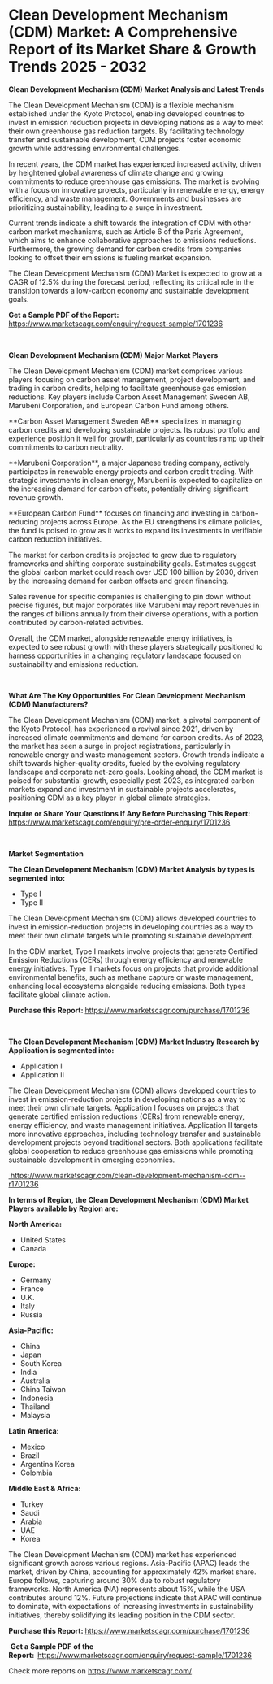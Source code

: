 <p><h1>Clean Development Mechanism (CDM) Market: A Comprehensive Report of its Market Share & Growth Trends 2025 - 2032</h1></p><p><strong>Clean Development Mechanism (CDM) Market Analysis and Latest Trends</strong></p>
<p><p>The Clean Development Mechanism (CDM) is a flexible mechanism established under the Kyoto Protocol, enabling developed countries to invest in emission reduction projects in developing nations as a way to meet their own greenhouse gas reduction targets. By facilitating technology transfer and sustainable development, CDM projects foster economic growth while addressing environmental challenges.</p><p>In recent years, the CDM market has experienced increased activity, driven by heightened global awareness of climate change and growing commitments to reduce greenhouse gas emissions. The market is evolving with a focus on innovative projects, particularly in renewable energy, energy efficiency, and waste management. Governments and businesses are prioritizing sustainability, leading to a surge in investment.</p><p>Current trends indicate a shift towards the integration of CDM with other carbon market mechanisms, such as Article 6 of the Paris Agreement, which aims to enhance collaborative approaches to emissions reductions. Furthermore, the growing demand for carbon credits from companies looking to offset their emissions is fueling market expansion.</p><p>The Clean Development Mechanism (CDM) Market is expected to grow at a CAGR of 12.5% during the forecast period, reflecting its critical role in the transition towards a low-carbon economy and sustainable development goals.</p></p>
<p><strong>Get a Sample PDF of the Report:&nbsp;</strong> <a href="https://www.marketscagr.com/enquiry/request-sample/1701236?utm_campaign=1995&utm_medium=2&utm_source=Github&utm_content=ia&utm_term=09012025&utm_id=clean-development-mechanism-cdm">https://www.marketscagr.com/enquiry/request-sample/1701236</a></p>
<p>&nbsp;</p>
<p><strong>Clean Development Mechanism (CDM) Major Market Players</strong></p>
<p><p>The Clean Development Mechanism (CDM) market comprises various players focusing on carbon asset management, project development, and trading in carbon credits, helping to facilitate greenhouse gas emission reductions. Key players include Carbon Asset Management Sweden AB, Marubeni Corporation, and European Carbon Fund among others.</p><p>**Carbon Asset Management Sweden AB** specializes in managing carbon credits and developing sustainable projects. Its robust portfolio and experience position it well for growth, particularly as countries ramp up their commitments to carbon neutrality. </p><p>**Marubeni Corporation**, a major Japanese trading company, actively participates in renewable energy projects and carbon credit trading. With strategic investments in clean energy, Marubeni is expected to capitalize on the increasing demand for carbon offsets, potentially driving significant revenue growth.</p><p>**European Carbon Fund** focuses on financing and investing in carbon-reducing projects across Europe. As the EU strengthens its climate policies, the fund is poised to grow as it works to expand its investments in verifiable carbon reduction initiatives.</p><p>The market for carbon credits is projected to grow due to regulatory frameworks and shifting corporate sustainability goals. Estimates suggest the global carbon market could reach over USD 100 billion by 2030, driven by the increasing demand for carbon offsets and green financing.</p><p>Sales revenue for specific companies is challenging to pin down without precise figures, but major corporates like Marubeni may report revenues in the ranges of billions annually from their diverse operations, with a portion contributed by carbon-related activities. </p><p>Overall, the CDM market, alongside renewable energy initiatives, is expected to see robust growth with these players strategically positioned to harness opportunities in a changing regulatory landscape focused on sustainability and emissions reduction.</p></p>
<p>&nbsp;</p>
<p><strong>What Are The Key Opportunities For Clean Development Mechanism (CDM) Manufacturers?</strong></p>
<p><p>The Clean Development Mechanism (CDM) market, a pivotal component of the Kyoto Protocol, has experienced a revival since 2021, driven by increased climate commitments and demand for carbon credits. As of 2023, the market has seen a surge in project registrations, particularly in renewable energy and waste management sectors. Growth trends indicate a shift towards higher-quality credits, fueled by the evolving regulatory landscape and corporate net-zero goals. Looking ahead, the CDM market is poised for substantial growth, especially post-2023, as integrated carbon markets expand and investment in sustainable projects accelerates, positioning CDM as a key player in global climate strategies.</p></p>
<p><strong>Inquire or Share Your Questions If Any Before Purchasing This Report:</strong> <a href="https://www.marketscagr.com/enquiry/pre-order-enquiry/1701236?utm_campaign=1995&utm_medium=2&utm_source=Github&utm_content=ia&utm_term=09012025&utm_id=clean-development-mechanism-cdm">https://www.marketscagr.com/enquiry/pre-order-enquiry/1701236</a></p>
<p>&nbsp;</p>
<p><strong>Market Segmentation</strong></p>
<p><strong>The Clean Development Mechanism (CDM) Market Analysis by types is segmented into:</strong></p>
<p><ul><li>Type I</li><li>Type II</li></ul></p>
<p><p>The Clean Development Mechanism (CDM) allows developed countries to invest in emission-reduction projects in developing countries as a way to meet their own climate targets while promoting sustainable development. </p><p>In the CDM market, Type I markets involve projects that generate Certified Emission Reductions (CERs) through energy efficiency and renewable energy initiatives. Type II markets focus on projects that provide additional environmental benefits, such as methane capture or waste management, enhancing local ecosystems alongside reducing emissions. Both types facilitate global climate action.</p></p>
<p><strong>Purchase this Report:&nbsp;</strong><a href="https://www.marketscagr.com/purchase/1701236?utm_campaign=1995&utm_medium=2&utm_source=Github&utm_content=ia&utm_term=09012025&utm_id=clean-development-mechanism-cdm">https://www.marketscagr.com/purchase/1701236</a></p>
<p>&nbsp;</p>
<p><strong>The Clean Development Mechanism (CDM) Market Industry Research by Application is segmented into:</strong></p>
<p><ul><li>Application I</li><li>Application II</li></ul></p>
<p><p>The Clean Development Mechanism (CDM) allows developed countries to invest in emission-reduction projects in developing nations as a way to meet their own climate targets. Application I focuses on projects that generate certified emission reductions (CERs) from renewable energy, energy efficiency, and waste management initiatives. Application II targets more innovative approaches, including technology transfer and sustainable development projects beyond traditional sectors. Both applications facilitate global cooperation to reduce greenhouse gas emissions while promoting sustainable development in emerging economies.</p></p>
<p><a href="https://www.marketscagr.com/clean-development-mechanism-cdm--r1701236?utm_campaign=1995&utm_medium=2&utm_source=Github&utm_content=ia&utm_term=09012025&utm_id=clean-development-mechanism-cdm">&nbsp;https://www.marketscagr.com/clean-development-mechanism-cdm--r1701236</a></p>
<p><strong>In terms of Region, the Clean Development Mechanism (CDM) Market Players available by Region are:</strong></p>
<p>
    <p> <strong> North America: </strong>
        <ul>
            <li>United States</li>
            <li>Canada</li>
        </ul>
        </p> 
    <p> <strong> Europe: </strong>
        <ul>
            <li>Germany</li>
            <li>France</li>
            <li>U.K.</li>
            <li>Italy</li>
            <li>Russia</li>
        </ul>
        </p> 
    <p> <strong> Asia-Pacific: </strong>
        <ul>
            <li>China</li>
            <li>Japan</li>
            <li>South Korea</li>
            <li>India</li>
            <li>Australia</li>
            <li>China Taiwan</li>
            <li>Indonesia</li>
            <li>Thailand</li>
            <li>Malaysia</li>
        </ul>
        </p> 
    <p> <strong> Latin America: </strong>
        <ul>
            <li>Mexico</li>
            <li>Brazil</li>
            <li>Argentina Korea</li>
            <li>Colombia</li>
        </ul>
        </p> 
    <p> <strong> Middle East & Africa: </strong>
        <ul>
            <li>Turkey</li>
            <li>Saudi</li>
            <li>Arabia</li>
            <li>UAE</li>
            <li>Korea</li>
        </ul>
    </p>
    </p>
<p><p>The Clean Development Mechanism (CDM) market has experienced significant growth across various regions. Asia-Pacific (APAC) leads the market, driven by China, accounting for approximately 42% market share. Europe follows, capturing around 30% due to robust regulatory frameworks. North America (NA) represents about 15%, while the USA contributes around 12%. Future projections indicate that APAC will continue to dominate, with expectations of increasing investments in sustainability initiatives, thereby solidifying its leading position in the CDM sector.</p></p>
<p><strong>Purchase this Report: </strong><a href="https://www.marketscagr.com/purchase/1701236?utm_campaign=1995&utm_medium=2&utm_source=Github&utm_content=ia&utm_term=09012025&utm_id=clean-development-mechanism-cdm">https://www.marketscagr.com/purchase/1701236</a></p>
<p>&nbsp;<strong>Get a Sample PDF of the Report:&nbsp;&nbsp;</strong><a href="https://www.marketscagr.com/enquiry/request-sample/1701236?utm_campaign=1995&utm_medium=2&utm_source=Github&utm_content=ia&utm_term=09012025&utm_id=clean-development-mechanism-cdm">https://www.marketscagr.com/enquiry/request-sample/1701236</a></p>
<p><strong></strong></p>
<p>Check more reports on <a href="https://www.marketscagr.com/?utm_campaign=1995&utm_medium=2&utm_source=Github&utm_content=ia&utm_term=09012025&utm_id=clean-development-mechanism-cdm">https://www.marketscagr.com/</a></p>